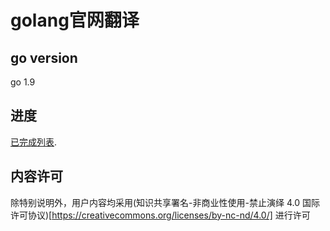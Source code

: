 # golang官网翻译

## go version
go 1.9

## 进度
[已完成列表](list.txt).

## 内容许可
除特别说明外，用户内容均采用(知识共享署名-非商业性使用-禁止演绎 4.0 国际许可协议)[https://creativecommons.org/licenses/by-nc-nd/4.0/] 进行许可
